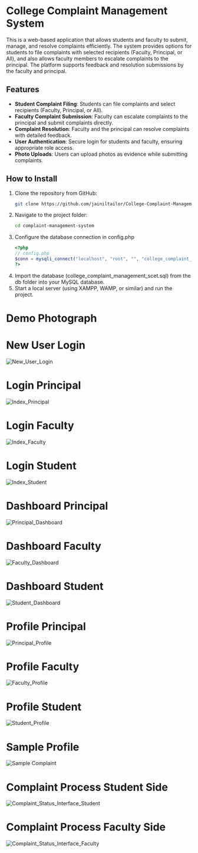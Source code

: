 # College Complaint Management System

This is a web-based application that allows students and faculty to submit, manage, and resolve complaints efficiently. The system provides options for students to file complaints with selected recipients (Faculty, Principal, or All), and also allows faculty members to escalate complaints to the principal. The platform supports feedback and resolution submissions by the faculty and principal.

## Features

- **Student Complaint Filing**: Students can file complaints and select recipients (Faculty, Principal, or All).
- **Faculty Complaint Submission**: Faculty can escalate complaints to the principal and submit complaints directly.
- **Complaint Resolution**: Faculty and the principal can resolve complaints with detailed feedback.
- **User Authentication**: Secure login for students and faculty, ensuring appropriate role access.
- **Photo Uploads**: Users can upload photos as evidence while submitting complaints.

## How to Install

1. Clone the repository from GitHub:
   ```bash
   git clone https://github.com/jainiltailor/College-Complaint-Management-System.git
2. Navigate to the project folder:
   ```bash
   cd complaint-management-system
3. Configure the database connection in config.php
    ```php
    <?php
    // config.php
    $conn = mysqli_connect("localhost", "root", "", "college_complaint_management_scet");
    ?>
4. Import the database (college_complaint_management_scet.sql) from the db folder into your MySQL database.
5. Start a local server (using XAMPP, WAMP, or similar) and run the project.

# Demo Photograph

# New User Login
![New_User_Login](https://github.com/user-attachments/assets/6bc34a9f-565e-426c-bc38-5f02ab3a2f97)

# Login Principal
![Index_Principal](https://github.com/user-attachments/assets/43dce9f3-cff0-4dd0-a2e5-0ef93bb43194)

# Login Faculty
![Index_Faculty](https://github.com/user-attachments/assets/fa853240-5baf-40b3-9cb7-67aa185eaa46)

# Login Student
![Index_Student](https://github.com/user-attachments/assets/d033b19b-3a41-4f8c-a582-63cd205a80bd)

# Dashboard Principal
![Principal_Dashboard](https://github.com/user-attachments/assets/98c72a9f-3d87-42fc-ba33-b35570ba25b8)

# Dashboard Faculty
![Faculty_Dashboard](https://github.com/user-attachments/assets/0408dfc0-14be-4cb4-bd88-29f57dc45aa3)

# Dashboard Student
![Student_Dashboard](https://github.com/user-attachments/assets/774ef635-811d-4607-bb6b-93c505069c0a)

# Profile Principal
![Principal_Profile](https://github.com/user-attachments/assets/cf27db01-9756-4aea-b2da-c3e990b575aa)

# Profile Faculty
![Faculty_Profile](https://github.com/user-attachments/assets/0e0f133b-de2f-4805-90ee-65375f4f65cb)

# Profile Student
![Student_Profile](https://github.com/user-attachments/assets/94bfc87c-7b9e-49a7-91f3-d84f93917273)

# Sample Profile
![Sample Complaint](https://github.com/user-attachments/assets/cc5ab1bc-1344-40db-934d-be026f70803f)

# Complaint Process Student Side
![Complaint_Status_Interface_Student](https://github.com/user-attachments/assets/c601a31f-3d13-4358-9227-9d9bd4b7c0f7)

# Complaint Process Faculty Side
![Complaint_Status_Interface_Faculty](https://github.com/user-attachments/assets/8642f879-6e75-4444-9f28-663fa99f1a8e)
